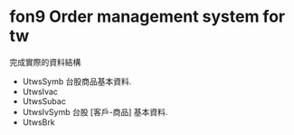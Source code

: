 ﻿fon9 Order management system for tw
===================================

完成實際的資料結構
* UtwsSymb
  台股商品基本資料.
* UtwsIvac
* UtwsSubac
* UtwsIvSymb
  台股 [客戶-商品] 基本資料.
* UtwsBrk
